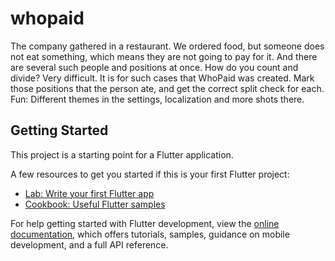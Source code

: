 # whopaid

The company gathered in a restaurant. We ordered food, but someone does not eat something, which means they are not going to pay for it. And there are several such people and positions at once. How do you count and divide? Very difficult. It is for such cases that WhoPaid was created. Mark those positions that the person ate, and get the correct split check for each.
Fun: Different themes in the settings, localization and more shots there.

## Getting Started

This project is a starting point for a Flutter application.

A few resources to get you started if this is your first Flutter project:

- [Lab: Write your first Flutter app](https://docs.flutter.dev/get-started/codelab)
- [Cookbook: Useful Flutter samples](https://docs.flutter.dev/cookbook)

For help getting started with Flutter development, view the
[online documentation](https://docs.flutter.dev/), which offers tutorials,
samples, guidance on mobile development, and a full API reference.
